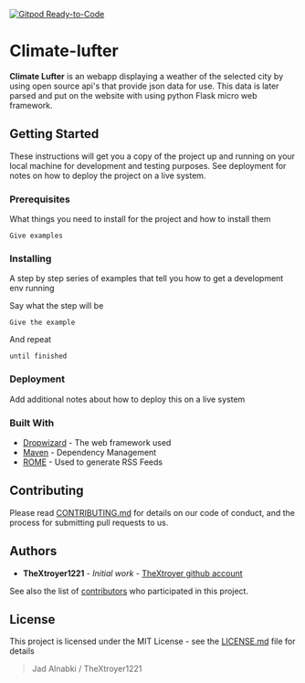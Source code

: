 [![Gitpod Ready-to-Code](https://img.shields.io/badge/Gitpod-Ready--to--Code-blue?logo=gitpod)](https://gitpod.io/#https://github.com/theXtroyer1221/Climate-luft) 

# Climate-lufter

**Climate Lufter** is an webapp displaying a weather of the selected city by using open source api's that provide json data for use. 
This data is later parsed and put on the website with using python Flask micro web framework.


## Getting Started

These instructions will get you a copy of the project up and running on your local machine for development and testing purposes. See deployment for notes on how to deploy the project on a live system.

### Prerequisites

What things you need to install for the project and how to install them

```
Give examples
```

### Installing

A step by step series of examples that tell you how to get a development env running

Say what the step will be

```
Give the example
```

And repeat

```
until finished
```

### Deployment

Add additional notes about how to deploy this on a live system

### Built With

* [Dropwizard](http://www.dropwizard.io/1.0.2/docs/) - The web framework used
* [Maven](https://maven.apache.org/) - Dependency Management
* [ROME](https://rometools.github.io/rome/) - Used to generate RSS Feeds

## Contributing

Please read [CONTRIBUTING.md](https://gist.github.com/PurpleBooth/b24679402957c63ec426) for details on our code of conduct, and the process for submitting pull requests to us.

## Authors

* **TheXtroyer1221** - *Initial work* - [TheXtroyer github account](https://github.com/tgeXtroyer1221)

See also the list of [contributors](https://github.com/theXtroyer1221/Climate-luft/graphs/contributors) who participated in this project.

## License

This project is licensed under the MIT License - see the [LICENSE.md](LICENSE.md) file for details

> Jad Alnabki / TheXtroyer1221
